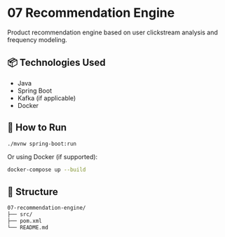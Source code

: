 # 07 Recommendation Engine

Product recommendation engine based on user clickstream analysis and frequency modeling.

## 📦 Technologies Used
- Java
- Spring Boot
- Kafka (if applicable)
- Docker

## 🚀 How to Run
```bash
./mvnw spring-boot:run
```

Or using Docker (if supported):
```bash
docker-compose up --build
```

## 📁 Structure
```bash
07-recommendation-engine/
├── src/
├── pom.xml
└── README.md
```
